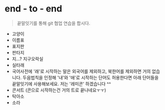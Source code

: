 # end - to - end 
>끝말잇기를 통해 git 협업 연습을 합시다.


- 고양이
- 이름표
- 표지판
- 판타지
- 지...? 지구오락실
- 실타래
- 국어사전에 '래'로 시작하는 말은 외국어를 제외하고, 북한어를 제외하면 거의 없습니다. 두음법칙을 인정해 '내'와 '애'로 시작하는 단어도 허용한다면 아래 단어들을 끝말잇기에 사용해보세요. 
저는 '레미콘' 하겠습니다 ^^
- 콘서트 (콘으로 시작하는건 거의 트로 끝나네요ㅜㅜ)
- 탁아소
- 소라
